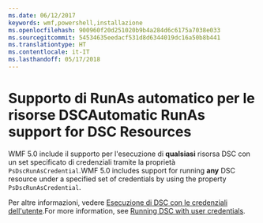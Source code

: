 ```yaml
---
ms.date: 06/12/2017
keywords: wmf,powershell,installazione
ms.openlocfilehash: 900960f20d251020b9b4a284d6c6175a7038e033
ms.sourcegitcommit: 54534635eedacf531d8d6344019dc16a50b8b441
ms.translationtype: HT
ms.contentlocale: it-IT
ms.lasthandoff: 05/17/2018
---
```

# <a name="automatic-runas-support-for-dsc-resources"></a><span data-ttu-id="42588-102">Supporto di RunAs automatico per le risorse DSC</span><span class="sxs-lookup"><span data-stu-id="42588-102">Automatic RunAs support for DSC Resources</span></span>

<span data-ttu-id="42588-103">WMF 5.0 include il supporto per l'esecuzione di **qualsiasi** risorsa DSC con un set specificato di credenziali tramite la proprietà `PsDscRunAsCredential`.</span><span class="sxs-lookup"><span data-stu-id="42588-103">WMF 5.0 includes support for running **any** DSC resource under a specified set of credentials by using the property `PsDscRunAsCredential`.</span></span>

<span data-ttu-id="42588-104">Per altre informazioni, vedere [Esecuzione di DSC con le credenziali dell'utente](https://msdn.microsoft.com/powershell/dsc/runasuser).</span><span class="sxs-lookup"><span data-stu-id="42588-104">For more information, see [Running DSC with user credentials](https://msdn.microsoft.com/powershell/dsc/runasuser).</span></span>
